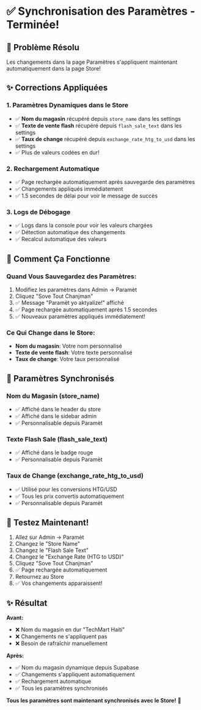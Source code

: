 # ✅ Synchronisation des Paramètres - Terminée!

## 🎉 Problème Résolu

Les changements dans la page Paramètres s'appliquent maintenant automatiquement dans la page Store!

## ✨ Corrections Appliquées

### 1. Paramètres Dynamiques dans le Store
- ✅ **Nom du magasin** récupéré depuis `store_name` dans les settings
- ✅ **Texte de vente flash** récupéré depuis `flash_sale_text` dans les settings
- ✅ **Taux de change** récupéré depuis `exchange_rate_htg_to_usd` dans les settings
- ✅ Plus de valeurs codées en dur!

### 2. Rechargement Automatique
- ✅ Page rechargée automatiquement après sauvegarde des paramètres
- ✅ Changements appliqués immédiatement
- ✅ 1.5 secondes de délai pour voir le message de succès

### 3. Logs de Débogage
- ✅ Logs dans la console pour voir les valeurs chargées
- ✅ Détection automatique des changements
- ✅ Recalcul automatique des valeurs

## 🔄 Comment Ça Fonctionne

### Quand Vous Sauvegardez des Paramètres:
1. Modifiez les paramètres dans Admin → Paramèt
2. Cliquez "Sove Tout Chanjman"
3. ✅ Message "Paramèt yo aktyalize!" affiché
4. ✅ Page rechargée automatiquement après 1.5 secondes
5. ✅ Nouveaux paramètres appliqués immédiatement!

### Ce Qui Change dans le Store:
- **Nom du magasin**: Votre nom personnalisé
- **Texte de vente flash**: Votre texte personnalisé
- **Taux de change**: Votre taux personnalisé

## 📝 Paramètres Synchronisés

### Nom du Magasin (store_name)
- ✅ Affiché dans le header du store
- ✅ Affiché dans le sidebar admin
- ✅ Personnalisable depuis Paramèt

### Texte Flash Sale (flash_sale_text)
- ✅ Affiché dans le badge rouge
- ✅ Personnalisable depuis Paramèt

### Taux de Change (exchange_rate_htg_to_usd)
- ✅ Utilisé pour les conversions HTG/USD
- ✅ Tous les prix convertis automatiquement
- ✅ Personnalisable depuis Paramèt

## 🎯 Testez Maintenant!

1. Allez sur Admin → Paramèt
2. Changez le "Store Name"
3. Changez le "Flash Sale Text"
4. Changez le "Exchange Rate (HTG to USD)"
5. Cliquez "Sove Tout Chanjman"
6. ✅ Page rechargée automatiquement
7. Retournez au Store
8. ✅ Vos changements apparaissent!

## ✨ Résultat

**Avant:**
- ❌ Nom du magasin en dur "TechMart Haiti"
- ❌ Changements ne s'appliquent pas
- ❌ Besoin de rafraîchir manuellement

**Après:**
- ✅ Nom du magasin dynamique depuis Supabase
- ✅ Changements s'appliquent automatiquement
- ✅ Rechargement automatique
- ✅ Tous les paramètres synchronisés

**Tous les paramètres sont maintenant synchronisés avec le Store!** 🎉

